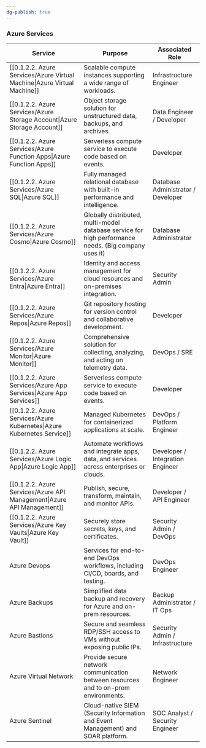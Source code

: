 ```yaml
---
dg-publish: true
---
```


### Azure Services

| Service                                                                  | Purpose                                                                                              | Associated Role                    |
| ------------------------------------------------------------------------ | ---------------------------------------------------------------------------------------------------- | ---------------------------------- |
| [[0.1.2.2. Azure Services/Azure Virtual Machine\|Azure Virtual Machine]] | Scalable compute instances supporting a wide range of workloads.                                     | Infrastructure Engineer            |
| [[0.1.2.2. Azure Services/Azure Storage Account\|Azure Storage Account]] | Object storage solution for unstructured data, backups, and archives.                                | Data Engineer / Developer          |
| [[0.1.2.2. Azure Services/Azure Function Apps\|Azure Function Apps]]     | Serverless compute service to execute code based on events.                                          | Developer                          |
| [[0.1.2.2. Azure Services/Azure SQL\|Azure SQL]]                         | Fully managed relational database with built-in performance and intelligence.                        | Database Administrator / Developer |
| [[0.1.2.2. Azure Services/Azure Cosmo\|Azure Cosmo]]                     | Globally distributed, multi-model database service for high performance needs. (Big company uses it) | Database Administrator             |
| [[0.1.2.2. Azure Services/Azure Entra\|Azure Entra]]                     | Identity and access management for cloud resources and on-premises integration.                      | Security Admin                     |
| [[0.1.2.2. Azure Services/Azure Repos\|Azure Repos]]                     | Git repository hosting for version control and collaborative development.                            | Developer                          |
| [[0.1.2.2. Azure Services/Azure Monitor\|Azure Monitor]]                 | Comprehensive solution for collecting, analyzing, and acting on telemetry data.                      | DevOps / SRE                       |
| [[0.1.2.2. Azure Services/Azure App Services\|Azure App Services]]       | Serverless compute service to execute code based on events.                                          | Developer                          |
| [[0.1.2.2. Azure Services/Azure Kubernetes\|Azure Kubernetes Service]]  | Managed Kubernetes for containerized applications at scale.                                          | DevOps / Platform Engineer         |
| [[0.1.2.2. Azure Services/Azure Logic App\|Azure Logic App]]             | Automate workflows and integrate apps, data, and services across enterprises or clouds.              | Developer / Integration Engineer   |
| [[0.1.2.2. Azure Services/Azure API Management\|Azure API Management]]   | Publish, secure, transform, maintain, and monitor APIs.                                              | Developer / API Engineer           |
| [[0.1.2.2. Azure Services/Azure Key Vaults\|Azure Key Vault]]             | Securely store secrets, keys, and certificates.                                                      | Security Admin / DevOps            |
| Azure Devops                                                             | Services for end-to-end DevOps workflows, including CI/CD, boards, and testing.                      | DevOps Engineer                    |
| Azure Backups                                                            | Simplified data backup and recovery for Azure and on-prem resources.                                 | Backup Administrator / IT Ops      |
| Azure Bastions                                                           | Secure and seamless RDP/SSH access to VMs without exposing public IPs.                               | Security Admin / Infrastructure    |
| Azure Virtual Network                                                    | Provide secure network communication between resources and to on-prem environments.                  | Network Engineer                   |
| Azure Sentinel                                                           | Cloud-native SIEM (Security Information and Event Management) and SOAR platform.                     | SOC Analyst / Security Engineer    |



  
